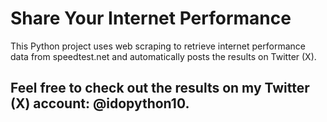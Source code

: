 # Share Your Internet Performance

This Python project uses web scraping to retrieve internet performance data
from speedtest.net and automatically posts the results on Twitter (X).

## Feel free to check out the results on my Twitter (X) account: @idopython10.